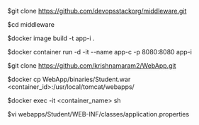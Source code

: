 $git clone https://github.com/devopsstackorg/middleware.git

$cd middleware

$docker image build -t app-i .

$docker container run -d -it --name app-c -p 8080:8080 app-i

$git clone https://github.com/krishnamaram2/WebApp.git

$docker cp WebApp/binaries/Student.war <container_id>:/usr/local/tomcat/webapps/

$docker exec -it <container_name> sh

$vi webapps/Student/WEB-INF/classes/application.properties

